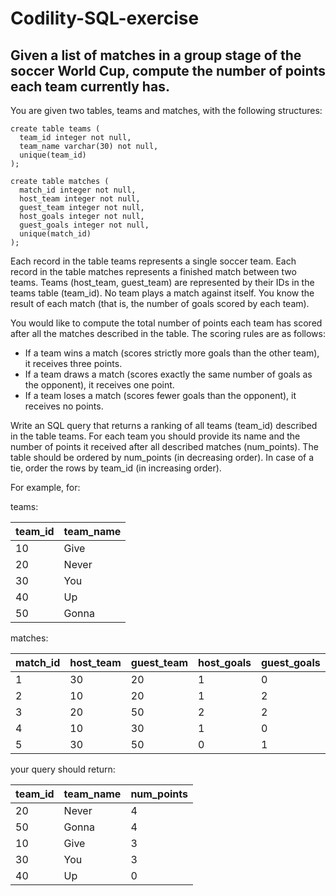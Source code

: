 # Codility-SQL-exercise
Given a list of matches in a group stage of the soccer World Cup, compute the number of points each team currently has.
---
You are given two tables, teams and matches, with the following structures:  
  
```  
create table teams (  
  team_id integer not null,  
  team_name varchar(30) not null,  
  unique(team_id)  
);  
```
```
create table matches (  
  match_id integer not null,  
  host_team integer not null,  
  guest_team integer not null,  
  host_goals integer not null,  
  guest_goals integer not null,  
  unique(match_id)  
); 
```
  
Each record in the table teams represents a single soccer team. Each record in the table matches represents a finished match between two teams. Teams (host_team, guest_team) are represented by their IDs in the teams table (team_id). No team plays a match against itself. You know the result of each match (that is, the number of goals scored by each team).  

You would like to compute the total number of points each team has scored after all the matches described in the table. The scoring rules are as follows:  
- If a team wins a match (scores strictly more goals than the other team), it receives three points.
- If a team draws a match (scores exactly the same number of goals as the opponent), it receives one point.
- If a team loses a match (scores fewer goals than the opponent), it receives no points.  

Write an SQL query that returns a ranking of all teams (team_id) described in the table teams. For each team you should provide its name and the number of points it received after all described matches (num_points). The table should be ordered by num_points (in decreasing order). In case of a tie, order the rows by team_id (in increasing order).  
  
For example, for:  
  
  teams:  

   team_id | team_name  
  ---------|---------------  
   10      | Give  
   20      | Never  
   30      | You  
   40      | Up  
   50      | Gonna  
  
  
  matches:  
  
   match_id | host_team | guest_team | host_goals | guest_goals  
  ----------|-----------|------------|------------|-------------  
   1        | 30        | 20         | 1          | 0  
   2        | 10        | 20         | 1          | 2  
   3        | 20        | 50         | 2          | 2  
   4        | 10        | 30         | 1          | 0  
   5        | 30        | 50         | 0          | 1  
   
 your query should return:  
  
   team_id | team_name | num_points  
  ---------|-----------|------------  
   20      | Never     | 4  
   50      | Gonna     | 4  
   10      | Give      | 3  
   30      | You       | 3  
   40      | Up        | 0  
